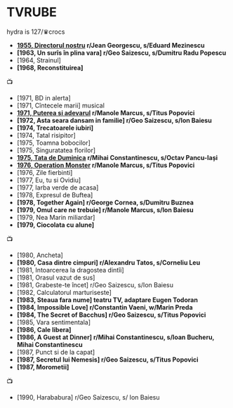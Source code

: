 # TVRUBE
hydra is 127/&#9819;crocs

* **[1955, Directorul nostru](https://www.youtube.com/watch?v=0ZCdELj42lE) r/Jean Georgescu, s/Eduard Mezinescu**
* **[1963, Un surîs în plina vara] r/Geo Saizescu, s/Dumitru Radu Popescu**
* [1964, Strainul]
* **[1968, Reconstituirea]**
  
&#128250;  
  
* [1971, BD in alerta]
* [1971, Cîntecele marii] musical
* **[1971, Puterea si adevarul](https://www.youtube.com/watch?v=79caUwccx2k) r/Manole Marcus, s/Titus Popovici**
* **[1972, Asta seara dansam in familie] r/Geo Saizescu, s/Ion Baiesu**
* **[1974, Trecatoarele iubiri]**
* [1974, Tatal risipitor]
* [1975, Toamna bobocilor]
* [1975, Singuratatea florilor]
* **[1975, Tata de Duminica](https://www.youtube.com/watch?v=8WWY_cKC2ms) r/Mihai Constantinescu, s/Octav Pancu-Iași**
* **[1976, Operation Monster](https://www.youtube.com/watch?v=4xm0B0lpDZI) r/Manole Marcus, s/Titus Popovici**
* [1976, Zile fierbinti]
* [1977, Eu, tu si Ovidiu]
* [1977, Iarba verde de acasa]
* [1978, Expresul de Buftea]
* **[1978, Together Again] r/George Cornea, s/Dumitru Buznea**
* **[1979, Omul care ne trebuie] r/Manole Marcus, s/Ion Baiesu**
* [1979, Nea Marin miliardar]
* **[1979, Ciocolata cu alune]**
  
&#128250;  
  
* [1980, Ancheta]
* **[1980, Casa dintre cimpuri] r/Alexandru Tatos, s/Corneliu Leu**
* [1981, Intoarcerea la dragostea dintîi]
* [1981, Orasul vazut de sus]
* [1981, Grabeste-te încet] r/Geo Saizescu, s/Ion Baiesu
* [1982, Calculatorul marturiseste]
* **[1983, Steaua fara nume] teatru TV, adaptare Eugen Todoran**
* **[1984, Impossible Love] r/Constantin Vaeni, w/Marin Preda**
* **[1984, The Secret of Bacchus] r/Geo Saizescu, s/Titus Popovici**
* [1985, Vara sentimentala]
* **[1986, Cale libera]**
* **[1986, A Guest at Dinner] r/Mihai Constantinescu, s/Ioan Bucheru, Mihai Constantinescu**
* [1987, Punct si de la capat]
* **[1987, Secretul lui Nemesis] r/Geo Saizescu, s/Titus Popovici**
* **[1987, Morometii]**
  
&#128250;  
  
* [1990, Harababura] r/Geo Saizescu, s/ Ion Baiesu

